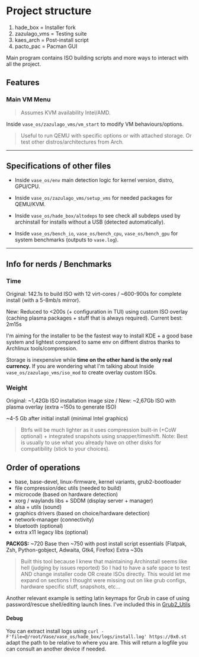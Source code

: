 # Project structure

1. hade_box = Installer fork
2. zazulago_vms = Testing suite
3. kaes_arch = Post-install script
4. pacto_pac = Pacman GUI

Main program contains ISO building scripts and more ways to interact with all the project.

## Features

### Main VM Menu

> Assumes KVM availability Intel/AMD.

Inside `vase_os/zazulago_vms/vm_start` to modify VM behaviours/options.
> Useful to run QEMU with specific options or with attached storage. Or test other distros/architectures from Arch.

---

## Specifications of other files

- Inside `vase_os/env` main detection logic for kernel version, distro, GPU/CPU.

- Inside `vase_os/zazulago_vms/setup_vms` for needed packages for QEMU/KVM.

- Inside `vase_os/hade_box/altodeps` to see check all subdeps used by archinstall for installs without a USB (detected automatically).

- Inside `vase_os/bench_io`, `vase_os/bench_cpu`, `vase_os/bench_gpu` for system benchmarks (outputs to `vase.log`).

---

## Info for nerds / Benchmarks

### Time

Original: 142.1s to build ISO with 12 virt-cores / ~600-900s for complete install (with a 5-8mb/s mirror).

New: Reduced to <200s (+ configuration in TUI) using custom ISO overlay (caching plasma packages + stuff that is always required). Current best: 2m15s

I'm aiming for the installer to be the fastest way to install KDE + a good base system and lightest compared to same env on diffrent distros thanks to Archlinux tools/compression.

Storage is inexpensive while **time on the other hand is the only real currency.** If you are wondering what I'm talking about Inside `vase_os/zazulago_vms/iso_mod` to create overlay custom ISOs. 

### Weight

Original: ~1,42Gb ISO installation image size / New: ~2,67Gb ISO with plasma overlay (extra ~150s to generate ISO)

~4-5 Gb after initial install (minimal Intel graphics)

> Btrfs will be much lighter as it uses compression built-in (+CoW optional) + integrated snapshots using snapper/timeshift.
> Note: Best is usually to use what you already have on other disks for compatibility (stick to your choices).

## Order of operations

- base, base-devel, linux-firmware, kernel variants, grub2-bootloader
- file compression/dec utils (needed to build)
- microcode (based on hardware detection)
- xorg / waylands libs + SDDM (display server + manager)
- alsa + utils (sound)
- graphics drivers (based on choice/hardware detection)
- network-manager (connectivity)
- bluetooth (optional)
- extra x11 legacy libs (optional)

**PACKGS:** ~720 Base then ~750 with post install script essentials (Flatpak, Zsh, Python-gobject, Adwaita, Gtk4, Firefox) Extra ~30s 

> Built this tool because I knew that maintaining Archinstall seems like hell (judging by issues reported) 
> So I had to have a safe space to test AND change installer code OR create ISOs directly. 
> This would let me expand on sections I thought were missing out on like grub configs, hardware specific stuff, snapshots, etc... 

Another relevant example is setting latin keymaps for Grub in case of using password/rescue shell/editing launch lines. I've included this in [Grub2_Utils](https://github.com/h8d13/Vase/tree/master/vase_os/hade_box/archinstall/grub2_utils)

#### Debug

You can extract install logs using `curl -F'file=@/root/Vase/vase_os/hade_box/logs/install.log' https://0x0.st` adapt the path to be relative to where you are. This will return a logfile you can consult an another device if needed.